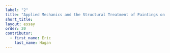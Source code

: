 ```yaml
---
label: "2"
title: "Applied Mechanics and the Structural Treatment of Paintings on Canvas"
short_title:
layout: essay
order: 20
contributor:
  - first_name: Eric
    last_name: Hagan
---
```

